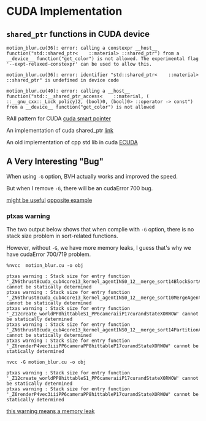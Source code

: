 # CUDA Implementation

## `shared_ptr` functions in CUDA device 

```
motion_blur.cu(36): error: calling a constexpr __host__ function("std::shared_ptr<    ::material> ::shared_ptr") from a __device__ function("get_color") is not allowed. The experimental flag '--expt-relaxed-constexpr' can be used to allow this.

motion_blur.cu(36): error: identifier "std::shared_ptr<    ::material> ::shared_ptr" is undefined in device code

motion_blur.cu(40): error: calling a __host__ function("std::__shared_ptr_access<    ::material, ( ::__gnu_cxx::_Lock_policy)2, (bool)0, (bool)0> ::operator -> const") from a __device__ function("get_color") is not allowed

```

RAII pattern for CUDA [cuda smart pointer](https://stackoverflow.com/questions/16509414/is-there-a-cuda-smart-pointer)

An implementation of cuda shared_ptr [link](https://github.com/roostaiyan/CudaSharedPtr)

An old implementation of cpp std lib in cuda [ECUDA](https://baderlab.github.io/ecuda/)


## A Very Interesting "Bug"

When using `-G` option, BVH actually works and improved the speed.

But when I remove `-G`, there will be an cudaError 700 bug. 

[might be useful](https://forums.developer.nvidia.com/t/different-results-when-using-gpu-debug-option-g/30063/3)
[opposite example](https://stackoverflow.com/questions/14903063/what-is-the-granularity-of-the-cuda-memory-checker)

### ptxas warning

The two output below shows that when complie with `-G` option, there is no stack size problem in sort-related functions.

However, without `-G`, we have more memory leaks, I guess that's why we have cudaError 700/719 problem.

```
%nvcc  motion_blur.cu -o obj

ptxas warning : Stack size for entry function '_ZN6thrust8cuda_cub4core13_kernel_agentINS0_12__merge_sort14BlockSortAgentIPP8hittableS7_lPFbPKS5_S9_ENS_6detail17integral_constantIbLb0EEESE_EEbS7_S7_lS7_S7_SB_EEvT0_T1_T2_T3_T4_T5_T6_' cannot be statically determined
ptxas warning : Stack size for entry function '_ZN6thrust8cuda_cub4core13_kernel_agentINS0_12__merge_sort10MergeAgentIPP8hittableS7_lPFbPKS5_S9_ENS_6detail17integral_constantIbLb0EEEEEbS7_S7_lS7_S7_SB_PllEEvT0_T1_T2_T3_T4_T5_T6_T7_T8_' cannot be statically determined
ptxas warning : Stack size for entry function '_Z12create_worldPP8hittableS1_PP6cameraiiP17curandStateXORWOW' cannot be statically determined
ptxas warning : Stack size for entry function '_ZN6thrust8cuda_cub4core13_kernel_agentINS0_12__merge_sort14PartitionAgentIPP8hittablelPFbPKS5_S9_EEEbS7_S7_lmPlSB_liEEvT0_T1_T2_T3_T4_T5_T6_T7_T8_' cannot be statically determined
ptxas warning : Stack size for entry function '_Z6renderP4vec3iiiPP6cameraPP8hittableP17curandStateXORWOW' cannot be statically determined
```

```
nvcc -G motion_blur.cu -o obj

ptxas warning : Stack size for entry function '_Z12create_worldPP8hittableS1_PP6cameraiiP17curandStateXORWOW' cannot be statically determined
ptxas warning : Stack size for entry function '_Z6renderP4vec3iiiPP6cameraPP8hittableP17curandStateXORWOW' cannot be statically determined
```



[this warning means a memory leak](https://forums.developer.nvidia.com/t/is-it-important-to-fix-this-warning-message-ptxas-warning/79055)
